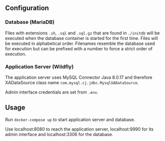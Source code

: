 ## Configuration

### Database (MariaDB)

Files with extensions `.sh`, `.sql` and `.sql.gz` that are found in `./initdb` will be executed when the database container is started for the first time. Files will be executed in alphabetical order.
Filenames resemble the database used for execution but can be prefixed with a number to force a strict order of execution.

### Application Server (Wildfly)

The application server uses MySQL Connector Java 8.0.17 and therefore XADataSource class name `com.mysql.cj.jdbc.MysqlXADataSource`.

Admin interface credentials are set from `.env`.

## Usage

Run `docker-compose up` to start application server and database.

Use localhost:8080 to reach the application server, localhost:9990 for its admin interface and localhost:3306 for the database.
